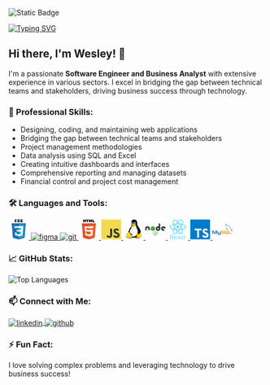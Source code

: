 
![Static Badge](https://img.shields.io/badge/Status-Portfolio_in_Development-64FF1FFF)

[![Typing SVG](https://readme-typing-svg.demolab.com?font=Fira+Code&pause=1000&color=F7F7F7&width=435&lines=Software+Engineer+%7C+Business+Analyst+%7C+Technology+Enthusiast)](https://git.io/typing-svg)

## Hi there, I'm Wesley! 👋

I'm a passionate **Software Engineer and Business Analyst** with extensive experience in various sectors. I excel in bridging the gap between technical teams and stakeholders, driving business success through technology.

### 🌟 Professional Skills:

- Designing, coding, and maintaining web applications
- Bridging the gap between technical teams and stakeholders
- Project management methodologies
- Data analysis using SQL and Excel
- Creating intuitive dashboards and interfaces
- Comprehensive reporting and managing datasets
- Financial control and project cost management

### 🛠️ Languages and Tools:

<p align="left">
  <a href="https://www.w3schools.com/css/" target="_blank" rel="noreferrer">
    <img src="https://raw.githubusercontent.com/devicons/devicon/master/icons/css3/css3-original-wordmark.svg" alt="css3" width="40" height="40"/>
  </a>
  <a href="https://www.figma.com/" target="_blank" rel="noreferrer">
    <img src="https://www.vectorlogo.zone/logos/figma/figma-icon.svg" alt="figma" width="40" height="40"/>
  </a>
  <a href="https://git-scm.com/" target="_blank" rel="noreferrer">
    <img src="https://www.vectorlogo.zone/logos/git-scm/git-scm-icon.svg" alt="git" width="40" height="40"/>
  </a>
  <a href="https://www.w3.org/html/" target="_blank" rel="noreferrer">
    <img src="https://raw.githubusercontent.com/devicons/devicon/master/icons/html5/html5-original-wordmark.svg" alt="html5" width="40" height="40"/>
  </a>
  <a href="https://developer.mozilla.org/en-US/docs/Web/JavaScript" target="_blank" rel="noreferrer">
    <img src="https://raw.githubusercontent.com/devicons/devicon/master/icons/javascript/javascript-original.svg" alt="javascript" width="40" height="40"/>
  </a>
  <a href="https://www.linux.org/" target="_blank" rel="noreferrer">
    <img src="https://raw.githubusercontent.com/devicons/devicon/master/icons/linux/linux-original.svg" alt="linux" width="40" height="40"/>
  </a>
  <a href="https://nodejs.org" target="_blank" rel="noreferrer">
    <img src="https://raw.githubusercontent.com/devicons/devicon/master/icons/nodejs/nodejs-original-wordmark.svg" alt="nodejs" width="40" height="40"/>
  </a>
  <a href="https://reactjs.org/" target="_blank" rel="noreferrer">
    <img src="https://raw.githubusercontent.com/devicons/devicon/master/icons/react/react-original-wordmark.svg" alt="react" width="40" height="40"/>
  </a>
  <a href="https://www.typescriptlang.org/" target="_blank" rel="noreferrer">
    <img src="https://raw.githubusercontent.com/devicons/devicon/master/icons/typescript/typescript-original.svg" alt="typescript" width="40" height="40"/>
  </a>
  <a href="https://www.mysql.com/" target="_blank" rel="noreferrer">
    <img src="https://raw.githubusercontent.com/devicons/devicon/master/icons/mysql/mysql-original-wordmark.svg" alt="mysql" width="40" height="40"/>
  </a>
</p>

### 📈 GitHub Stats:

<p align="left">
  
  <img src="https://github-readme-stats.vercel.app/api/top-langs/?username=wharuo&layout=compact&theme=radical" alt="Top Languages" />
</p>



### 📫 Connect with Me:

<p align="left">
  <a href="https://linkedin.com/in/hks.wesley" target="blank">
    <img align="center" src="https://cdn.jsdelivr.net/npm/simple-icons@v3/icons/linkedin.svg" alt="linkedin" height="30" width="40" />
  </a>
  <a href="https://github.com/wharuo" target="blank">
    <img align="center" src="https://cdn.jsdelivr.net/npm/simple-icons@v3/icons/github.svg" alt="github" height="30" width="40" />
  </a>
</p>

### ⚡ Fun Fact:

I love solving complex problems and leveraging technology to drive business success!









